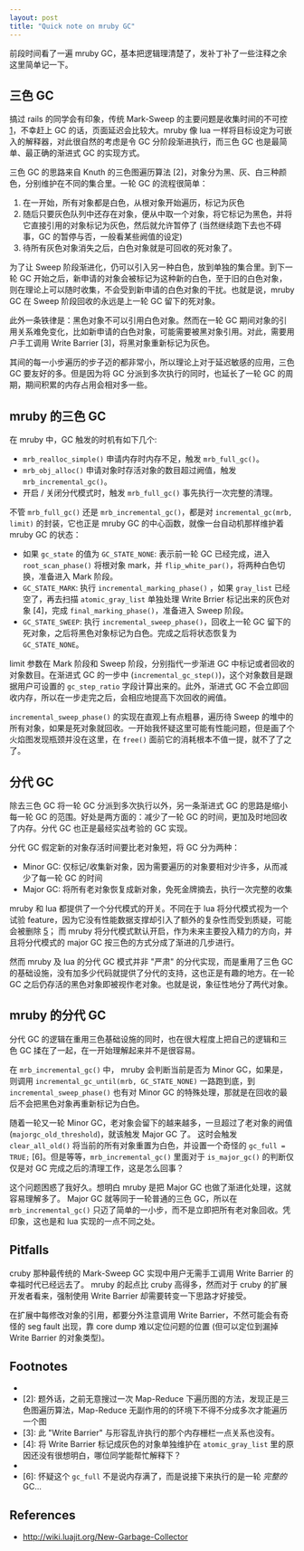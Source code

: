 ```yaml
---
layout: post
title: "Quick note on mruby GC"
---
```


前段时间看了一遍 mruby GC，基本把逻辑理清楚了，发补丁补了一些注释之余这里简单记一下。

## 三色 GC

搞过 rails 的同学会有印象，传统 Mark-Sweep 的主要问题是收集时间的不可控 [1]，不幸赶上 GC 的话，页面延迟会比较大。mruby 像 lua 一样将目标设定为可嵌入的解释器，对此很自然的考虑是令 GC 分阶段渐进执行，而三色 GC 也是最简单、最正确的渐进式 GC 的实现方式。

三色 GC 的思路来自 Knuth 的三色图遍历算法 [2]，对象分为黑、灰、白三种颜色，分别维护在不同的集合里。一轮 GC 的流程很简单：

1. 在一开始，所有对象都是白色，从根对象开始遍历，标记为灰色
2. 随后只要灰色队列中还存在对象，便从中取一个对象，将它标记为黑色，并将它直接引用的对象标记为灰色，然后就允许暂停了 (当然继续跑下去也不碍事，GC 的暂停与否，一般看某些阙值的设定)
3. 待所有灰色对象消失之后，白色对象就是可回收的死对象了。

为了让 Sweep 阶段渐进化，仍可以引入另一种白色，放到单独的集合里。到下一轮 GC 开始之后，新申请的对象会被标记为这种新的白色，至于旧的白色对象，则在理论上可以随时收集，不会受到新申请的白色对象的干扰。也就是说，mruby GC 在 Sweep 阶段回收的永远是上一轮 GC 留下的死对象。

此外一条铁律是：黑色对象不可以引用白色对象。然而在一轮 GC 期间对象的引用关系难免变化，比如新申请的白色对象，可能需要被黑对象引用。对此，需要用户手工调用 Write Barrier [3]，将黑对象重新标记为灰色。

其间的每一小步遍历的步子迈的都非常小，所以理论上对于延迟敏感的应用，三色 GC 要友好的多。但是因为将 GC 分派到多次执行的同时，也延长了一轮 GC 的周期，期间积累的内存占用会相对多一些。

## mruby 的三色 GC

在 mruby 中，GC 触发的时机有如下几个:

- `mrb_realloc_simple()` 申请内存时内存不足，触发 `mrb_full_gc()`。
- `mrb_obj_alloc()` 申请对象时存活对象的数目超过阙值，触发 `mrb_incremental_gc()`。
- 开启 / 关闭分代模式时，触发 `mrb_full_gc()` 事先执行一次完整的清理。

不管 `mrb_full_gc()` 还是 `mrb_incremental_gc()`，都是对 `incremental_gc(mrb, limit)` 的封装，它也正是 mruby GC 的中心函数，就像一台自动机那样维护着 mruby GC 的状态：

- 如果 `gc_state` 的值为 `GC_STATE_NONE`: 表示前一轮 GC 已经完成，进入 `root_scan_phase()` 将根对象 mark，并 `flip_white_par()`，将两种白色切换，准备进入 Mark 阶段。
- `GC_STATE_MARK`: 执行 `incremental_marking_phase()` ，如果 `gray_list` 已经空了，再去扫描 `atomic_gray_list` 单独处理 Write Brrier 标记出来的灰色对象 [4]，完成 `final_marking_phase()`，准备进入 Sweep 阶段。
- `GC_STATE_SWEEP`: 执行 `incremental_sweep_phase()`，回收上一轮 GC 留下的死对象，之后将黑色对象标记为白色。完成之后将状态恢复为 `GC_STATE_NONE`。

limit 参数在 Mark 阶段和 Sweep 阶段，分别指代一步渐进 GC 中标记或者回收的对象数目。在渐进式 GC 的一步中 (`incremental_gc_step()`)，这个对象数目是跟据用户可设置的 `gc_step_ratio` 字段计算出来的。此外，渐进式 GC 不会立即回收内存，所以在一步走完之后，会相应地提高下次回收的阙值。

`incremental_sweep_phase()` 的实现在直观上有点粗暴，遍历待 Sweep 的堆中的所有对象，如果是死对象就回收。一开始我怀疑这里可能有性能问题，但是画了个火焰图发现瓶颈并没在这里，在 `free()` 面前它的消耗根本不值一提，就不了了之了。

## 分代 GC

除去三色 GC 将一轮 GC 分派到多次执行以外，另一条渐进式 GC 的思路是缩小每一轮 GC 的范围。好处是两方面的：减少了一轮 GC 的时间，更加及时地回收了内存。分代 GC 也正是最经实战考验的 GC 实现。

分代 GC 假定新的对象存活时间要比老对象短，将 GC 分为两种：

- Minor GC: 仅标记/收集新对象，因为需要遍历的对象要相对少许多，从而减少了每一轮 GC 的时间
- Major GC: 将所有老对象恢复成新对象，免死金牌摘去，执行一次完整的收集

mruby 和 lua 都提供了一个分代模式的开关。不同在于 lua 将分代模式视为一个试验 feature，因为它没有性能数据支撑却引入了额外的复杂性而受到质疑，可能会被删除 [5]； 而 mruby 将分代模式默认开启，作为未来主要投入精力的方向，并且将分代模式的 major GC 按三色的方式分成了渐进的几步进行。

然而 mruby 及 lua 的分代 GC 模式并非 "严肃" 的分代实现，而是重用了三色 GC 的基础设施，没有加多少代码就提供了分代的支持，这也正是有趣的地方。在一轮 GC 之后仍存活的黑色对象即被视作老对象。也就是说，象征性地分了两代对象。

## mruby 的分代 GC

分代 GC 的逻辑在重用三色基础设施的同时，也在很大程度上把自己的逻辑和三色 GC 揉在了一起，在一开始理解起来并不是很容易。

在 `mrb_incremental_gc()` 中， mruby 会判断当前是否为 Minor GC，如果是，则调用 `incremental_gc_until(mrb, GC_STATE_NONE)` 一路跑到底，到 `incremental_sweep_phase()` 也有对 Minor GC 的特殊处理，那就是在回收的最后不会把黑色对象再重新标记为白色。

随着一轮又一轮 Minor GC，老对象会留下的越来越多，一旦超过了老对象的阙值 (`majorgc_old_threshold`)，就该触发 Major GC 了。 这时会触发 `clear_all_old()` 将当前的所有对象重置为白色，并设置一个奇怪的 `gc_full = TRUE;`  [6]。但是等等，`mrb_incremental_gc()` 里面对于 `is_major_gc()` 的判断仅仅是对 GC 完成之后的清理工作，这是怎么回事？

这个问题困惑了我好久。想明白 mruby 是把 Major GC 也做了渐进化处理，这就容易理解多了。 Major GC 就等同于一轮普通的三色 GC，所以在 `mrb_incremental_gc()` 只迈了简单的一小步，而不是立即把所有老对象回收。凭印象，这也是和 lua 实现的一点不同之处。

## Pitfalls

cruby 那种最传统的 Mark-Sweep GC 实现中用户无需手工调用 Write Barrier 的幸福时代已经远去了。 mruby 的起点比 cruby 高得多，然而对于 cruby 的扩展开发者看来，强制使用 Write Barrier 却需要转变一下思路才好接受。

在扩展中每修改对象的引用，都要分外注意调用 Write Barrier，不然可能会有奇怪的 seg fault 出现，靠 core dump 难以定位问题的位置 (但可以定位到漏掉 Write Barrier 的对象类型)。

## Footnotes

- [1]: 或者说可控的粒度太粗
- [2]: 题外话，之前无意搜过一次 Map-Reduce 下遍历图的方法，发现正是三色图遍历算法，Map-Reduce 无副作用的的环境下不得不分成多次才能遍历一个图
- [3]: 此 "Write Barrier" 与形容乱许执行的那个内存栅栏一点关系也没有。
- [4]: 将 Write Barrier 标记成灰色的对象单独维护在 `atomic_gray_list` 里的原因还没有很想明白，哪位同学能帮忙解释下？
- [5]: https://love2d.org/forums/viewtopic.php?f=3&t=10887
- [6]: 怀疑这个 `gc_full` 不是说内存满了，而是说接下来执行的是一轮 *完整的* GC...

## References

- http://wiki.luajit.org/New-Garbage-Collector
